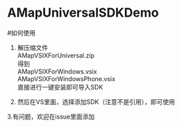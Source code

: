 # AMapUniversalSDKDemo

#如何使用 



1. 解压缩文件  
AMapVSIXForUniversal.zip  
得到  
AMapVSIXForWindows.vsix  
AMapVSIXForWindowsPhone.vsix  
直接进行一键安装即可导入SDK

2. 然后在VS里面，选择添加SDK（注意不是引用），即可使用

3.有问题，欢迎在issue里面添加 